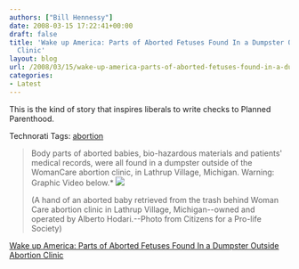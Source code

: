 ```yaml
---
authors: ["Bill Hennessy"]
date: 2008-03-15 17:22:41+00:00
draft: false
title: 'Wake up America: Parts of Aborted Fetuses Found In a Dumpster Outside Abortion
  Clinic'
layout: blog
url: /2008/03/15/wake-up-america-parts-of-aborted-fetuses-found-in-a-dumpster-outside-abortion-clinic/
categories:
- Latest
---
```


This is the kind of story that inspires liberals to write checks to Planned Parenthood.

 

Technorati Tags: [abortion](https://technorati.com/tags/abortion)

 

>   
> 
> Body parts of aborted babies, bio-hazardous materials and patients' medical records, were all found in a dumpster outside of the WomanCare abortion clinic, in Lathrup Village, Michigan. Warning: Graphic Video below.*
[![](https://bp0.blogger.com/_Xn_O-mM2sFk/R9vsx6N0aSI/AAAAAAAABSI/6Hcc2qlNX9w/s400/baby+hand.jpg)
](https://bp0.blogger.com/_Xn_O-mM2sFk/R9vsx6N0aSI/AAAAAAAABSI/6Hcc2qlNX9w/s1600-h/baby+hand.jpg)
> 
>    
> 
> (A hand of an aborted baby retrieved from the trash behind Woman Care abortion clinic in Lathrup Village, Michigan--owned and operated by Alberto Hodari.--Photo from Citizens for a Pro-life Society)
> 
> 

 

[Wake up America: Parts of Aborted Fetuses Found In a Dumpster Outside Abortion Clinic](https://wwwwakeupamericans-spree.blogspot.com/2008/03/parts-of-aborted-fetuses-found-in.html)
